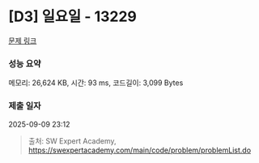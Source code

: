 # [D3] 일요일 - 13229 

[문제 링크](https://swexpertacademy.com/main/code/problem/problemDetail.do?contestProbId=AX0SaDW6L2oDFASs) 

### 성능 요약

메모리: 26,624 KB, 시간: 93 ms, 코드길이: 3,099 Bytes

### 제출 일자

2025-09-09 23:12



> 출처: SW Expert Academy, https://swexpertacademy.com/main/code/problem/problemList.do